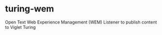 # turing-wem
Open Text Web Experience Management (WEM) Listener to publish content to Viglet Turing
